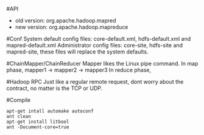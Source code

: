 #API

* old version: org.apache.hadoop.mapred
* new version: org.apache.hadoop.mapreduce

#Conf
System default config files: core-default.xml, hdfs-default.xml and mapred-default.xml
Administrator config files: core-site, hdfs-site and mapred-site, these files will replace the system defaults.

#ChainMapper/ChainReducer
Mapper likes the Linux pipe command.
In map phase, mapper1 -> mapper2 -> mapper3
In reduce phase, 

#Hadoop RPC
Just like a regular remote request, dont worry about the contract, no matter is the TCP or UDP.

#Compile

    apt-get intall automake autoconf
    ant clean
    apt-get install litbool
    ant -Document-core=true
